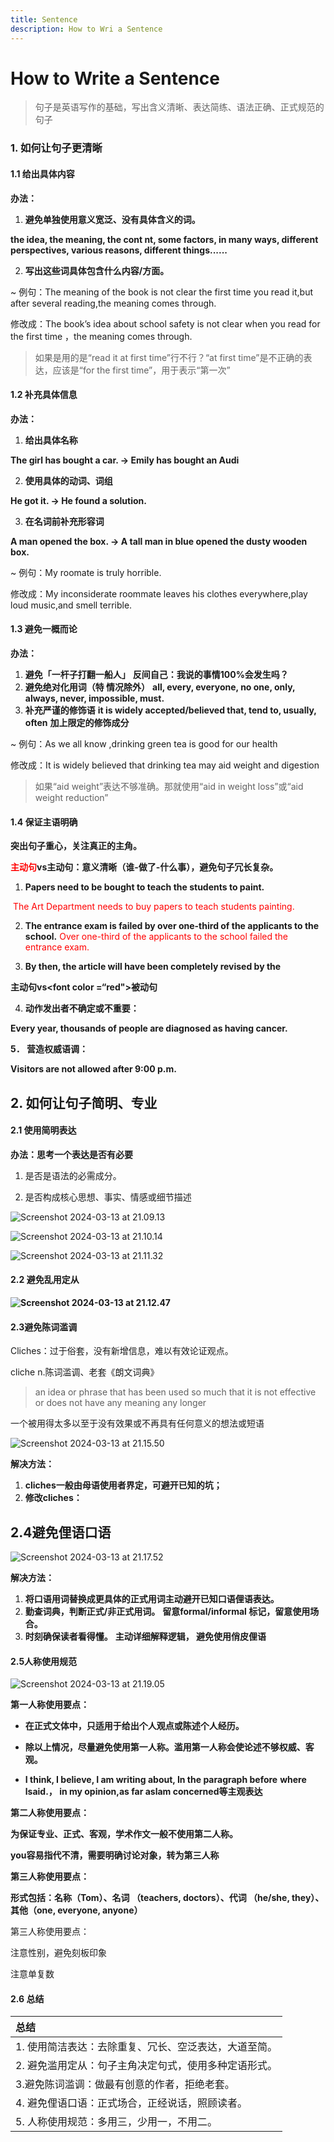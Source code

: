 ```yaml
---
title: Sentence
description: How to Wri a Sentence
---
```




#  How to Write a Sentence



> 句子是英语写作的基础，写出含义清晰、表达简练、语法正确、正式规范的句子



### 1. 如何让句子更清晰



#### 1.1 给出具体内容

**办法：**

1. **避免单独使用意义宽泛、没有具体含义的词。**

**the idea, the meaning, the cont nt, some factors, in many ways, different perspectives, various reasons, different things......**

2. **写出这些词具体包含什么内容/方面。**

   

~ 例句：The meaning of the book is not clear the first time you read it,but after several reading,the meaning comes through.

修改成：The book’s idea  about school safety is not clear when you read for the first time ，the meaning comes through. 

> 如果是用的是“read it at first time”行不行？“at first time”是不正确的表达，应该是“for the first time”，用于表示“第一次”



#### 1.2 补充具体信息

**办法：**

1. **给出具体名称**

**The girl has bought a car. → Emily has bought an Audi**

2. **使用具体的动词、词组**

**He got it. → He found a solution.**

3. **在名词前补充形容词**

**A man opened the box. → A tall man in blue opened the dusty wooden box.**



~ 例句：My roomate is truly horrible.

修改成：My inconsiderate roommate leaves his clothes everywhere,play loud music,and smell terrible.



#### 1.3 避免一概而论

**办法：**

1. ﻿﻿﻿**避免「一杆子打翻一船人」**
   **反间自己：我说的事情100%会发生吗？**
2. ﻿﻿﻿**避免绝对化用词（特 情况除外）**
    **all, every, everyone, no one, only, always, never, impossible, must.**
3. ﻿﻿﻿**补充严谨的修饰语**
    **it is widely accepted/believed that, tend to, usually, often**
    **加上限定的修饰成分**



~ 例句：As we all know ,drinking green tea is good for our health

修改成：It is widely believed that drinking tea may aid weight and digestion

> 如果“aid weight”表达不够准确。那就使用“aid in weight loss”或“aid weight reduction”





#### 1.4 保证主语明确

**突出句子重心，关注真正的主角。**

**<font color="red">主动句</font>vs主动句：意义清晰（谁-做了-什么事），避免句子冗长复杂。**

1. ﻿﻿﻿**Papers need to be bought to teach the students to paint.**

​	<font color="red">The Art Department needs to buy papers to teach students painting.</font>    

2. ﻿﻿﻿**The entrance exam is failed by over one-third of the applicants to the school.**
    <font color="red">Over one-third of the applicants to the school failed the entrance exam.</font>

3. ﻿﻿﻿**By then, the article will have been completely revised by the**

**主动句vs<font color =“red">被动句</font>**

4. **动作发出者不确定或不重要：**

**Every year, thousands of people are diagnosed as having cancer.**

**5． 营造权威语调：**

**Visitors are not allowed after 9:00 p.m.**



## 2. 如何让句子简明、专业

#### 2.1 使用简明表达

**办法：思考一个表达是否有必要**

1. 是否是语法的必需成分。

2. 是否构成核心思想、事实、情感或细节描述

![Screenshot 2024-03-13 at 21.09.13](./_img/1.png)

![Screenshot 2024-03-13 at 21.10.14](./_img/2.png)

![Screenshot 2024-03-13 at 21.11.32](./_img/3.png)



#### 2.2 避免乱用定从

**![Screenshot 2024-03-13 at 21.12.47](../../../../../../Library/Application%20Support/typora-user-images/Screenshot%202024-03-13%20at%2021.12.47.png)**

#### 2.3避免陈词滥调

Cliches：过于俗套，没有新增信息，难以有效论证观点。

cliche n.陈词滥调、老套《朗文词典》

> an idea or phrase that has been used so much that it is not effective or does not have any meaning any longer

一个被用得太多以至于没有效果或不再具有任何意义的想法或短语



![Screenshot 2024-03-13 at 21.15.50](./_img/4.png)

**解决方法：**

1. ﻿﻿﻿**cliches一般由母语使用者界定，可避开已知的坑；**
2. ﻿﻿﻿**修改cliches：**



## 2.4避免俚语口语

![Screenshot 2024-03-13 at 21.17.52](./_img/5.png)

**解决方法：**

1. ﻿﻿﻿**将口语用词替换成更具体的正式用词主动避开已知口语俚语表达。**
2. ﻿﻿﻿**勤查词典，判断正式/非正式用词。**
    **留意formal/informal 标记，留意使用场合。**
3. ﻿﻿﻿**时刻确保读者看得懂。**
    **主动详细解释逻辑， 避免使用俏皮俚语**



#### 2.5人称使用规范

![Screenshot 2024-03-13 at 21.19.05](./_img/6.png)

**第一人称使用要点：**

- ﻿﻿**在正式文体中，只适用于给出个人观点或陈述个人经历。**

- ﻿﻿**除以上情况，尽量避免使用第一人称。滥用第一人称会使论述不够权威、客观。**

- ﻿**I think, I believe, I am writing about, In the paragraph before**
   **where lsaid.， in my opinion,as far aslam concerned等主观表达**

  

**第二人称使用要点：**

**为保证专业、正式、客观，学术作文一般不使用第二人称。**

**you容易指代不清，需要明确讨论对象，转为第三人称**



**第三人称使用要点：**

**形式包括：名称（Tom）、名词 （teachers, doctors）、代词 （he/she, they）、其他（one, everyone, anyone）**

第三人称使用要点：

注意性别，避免刻板印象

注意单复数



#### 2.6 总结

| 总结 |
| :--- |
|   1. 使用简洁表达：去除重复、冗长、空泛表达，大道至简。   |
|    2. 避免滥用定从：句子主角决定句式，使用多种定语形式。   |
|   3.避免陈词滥调：做最有创意的作者，拒绝老套。    |
|   4. 避免俚语口语：正式场合，正经说话，照顾读者。   |
| 5. 人称使用规范：多用三，少用一，不用二。 |

